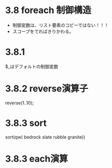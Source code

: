 # 3.8 foreach 制御構造
- 制御変数は、リスト要素のコピーではない！！！
- スコープをでればきりかわる。
# 3.8.1
$_はデフォルトの制御変数

# 3.8.2 reverse演算子
reverse(1..10);

# 3.8.3 sort
sort(qw( bedrock slate rubble granite))

# 3.8.3 each演算

